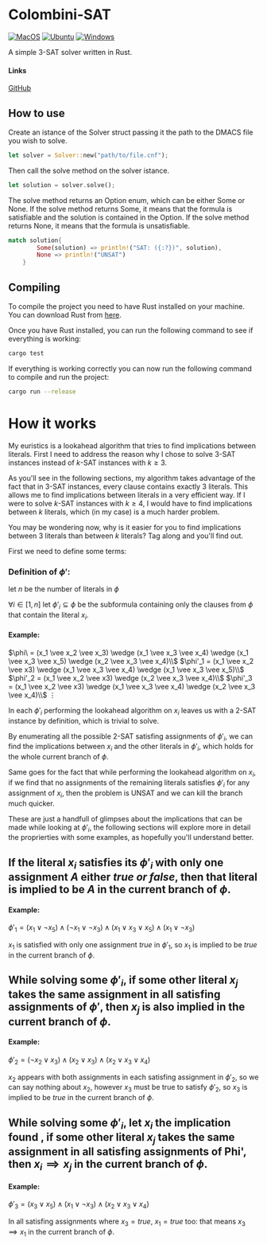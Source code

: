 # Colombini-SAT
[![MacOS](https://github.com/Lorenzinco23/colombiniSAT/actions/workflows/macos.yml/badge.svg)](https://github.com/Lorenzinco23/colombiniSAT/actions/workflows/macos.yml)
[![Ubuntu](https://github.com/Lorenzinco23/colombiniSAT/actions/workflows/ubuntu.yml/badge.svg)](https://github.com/Lorenzinco23/colombiniSAT/actions/workflows/ubuntu.yml)
[![Windows](https://github.com/Lorenzinco23/colombiniSAT/actions/workflows/rust.yml/badge.svg)](https://github.com/Lorenzinco23/colombiniSAT/actions/workflows/rust.yml)

A simple 3-SAT solver written in Rust.

#### Links
[GitHub](https://github.com/Lorenzinco23/colombiniSAT "GitHub Repository page of the project.")


## How to use
Create an istance of the Solver struct passing it the path to the DMACS file you wish to solve.

```rust
let solver = Solver::new("path/to/file.cnf");
```

Then call the solve method on the solver istance.

```rust
let solution = solver.solve();
```

The solve method returns an Option enum, which can be either Some or None.
If the solve method returns Some, it means that the formula is satisfiable and the solution is contained in the Option.
If the solve method returns None, it means that the formula is unsatisfiable.

```rust
match solution{
        Some(solution) => println!("SAT: ({:?})", solution),
        None => println!("UNSAT")
    }
```

## Compiling
To compile the project you need to have Rust installed on your machine.
You can download Rust from [here](https://www.rust-lang.org/tools/install "Rust download page").

Once you have Rust installed, you can run the following command to see if everything is working:

```bash
cargo test
```

If everything is working correctly you can now run the following command to compile and run the project:

```bash
cargo run --release
```

# How it works
My euristics is a lookahead algorithm that tries to find implications between literals. First I need to address 
the reason why I chose to solve 3-SAT instances instead of $`k`$-SAT instances with $`k \geq 3`$.

As you'll see in the following sections, my algorithm takes advantage of the fact that in 3-SAT instances,
every clause contains exactly 3 literals. This allows me to find implications between literals in a very efficient way.
If I were to solve $`k`$-SAT instances with $`k \geq 4`$, I would have to find implications between $`k`$ literals, which (in my case) is a much harder problem.

You may be wondering now, why is it easier for you to find implications between 3 literals than between $`k`$ literals?
Tag along and you'll find out.

First we need to define some terms:

### Definition of $`\phi'`$:
let $`n`$ be the number of literals in $`\phi`$

$`\forall i \in [1, n]`$ let $`\phi'_i \subseteq \phi`$ be the subformula containing only the clauses from $`\phi`$ that contain the literal $`x_i`$.



#### Example:



$`\phi\ = (x_1 \vee x_2 \vee x_3) \wedge (x_1 \vee x_3 \vee x_4) \wedge (x_1 \vee x_3 \vee x_5) \wedge (x_2 \vee x_3 \vee x_4)\\`$
$`\phi'_1 = (x_1 \vee x_2 \vee x3) \wedge (x_1 \vee x_3 \vee x_4) \wedge (x_1 \vee x_3 \vee x_5)\\`$
$`\phi'_2 = (x_1 \vee x_2 \vee x3) \wedge (x_2 \vee x_3 \vee x_4)\\`$
$`\phi'_3 = (x_1 \vee x_2 \vee x3) \wedge (x_1 \vee x_3 \vee x_4) \wedge (x_2 \vee x_3 \vee x_4)\\`$
$`\vdots`$

In each $`\phi'_i`$ performing the lookahead algorithm on $`x_i`$ leaves us with a 2-SAT instance by definition, which is trivial to solve.

By enumerating all the possible 2-SAT satisfing assignments of $`\phi'_i`$, we can find the implications between $`x_i`$ and the other literals in $`\phi'_i`$, which holds for the whole current branch of $`\phi`$.

Same goes for the fact that while performing the lookahead algorithm on $`x_i`$, if we find that no assignments of the remaining literals satisfies $`\phi'_i`$ for any assignment of $`x_i`$, then the problem is UNSAT and we can kill the branch much quicker.



These are just a handfull of glimpses about the implications that can be made while looking at $`\phi'_i`$, the following sections will explore more in detail the proprierties  with some examples, as hopefully you'll understand better.

## If the literal $`x_i`$ satisfies its $`\phi'_i`$ with only one assignment $`A`$ either $`true\ or\ false`$, then that literal is implied to be $`A`$ in the current branch of $`\phi`$.

#### Example:
$`\phi'_1 = (x_1 \vee \neg x_5) \wedge (\neg x_1 \vee \neg x_3) \wedge (x_1 \vee x_3 \vee x_5) \wedge (x_1 \vee \neg x_3)`$ 


$`x_1`$ is satisfied with only one assignment $`true`$ in $`\phi'_1`$, so $`x_1`$ is implied to be $`true`$ in the current branch of $`\phi`$.

## While solving some $`\phi'_i`$, if some other literal $`x_j`$ takes the same assignment in all satisfing assignments of $`\phi'`$, then $`x_j`$ is also implied in the current branch of $`\phi`$.

#### Example:
$`\phi'_2 = (\neg x_2 \vee x_3) \wedge (x_2 \vee x_3) \wedge (x_2 \vee x_3 \vee x_4)`$


$`x_2`$ appears with both assignments in each satisfing assignment in $`\phi'_2`$, so we can say nothing about $`x_2`$,
however $`x_3`$ must be true to satisfy $`\phi'_2`$, so $`x_3`$ is implied to be $`true`$ in the current branch of $`\phi`$.

## While solving some $`\phi'_i`$, let $`x_i`$ the implication found , if some other literal $`x_j`$ takes the same assignment in all satisfing assignments of Phi', then $`x_i\implies x_j`$ in the current branch of $`\phi`$.

#### Example:
$`\phi'_3 = (x_3 \vee x_5) \wedge (x_1 \vee \neg x_3) \wedge (x_2 \vee x_3 \vee x_4)`$


In all satisfing assignments where $`x_3 = true`$, $`x_1 = true`$ too: that means $`x_3\implies x_1`$ in the current branch of $`\phi`$.

